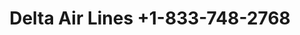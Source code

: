 ---
title: "Delta Air Lines +1-833-748-2768"
url: /la-habana/delta-air-lines-1-833-748-2768/
shop: agencia de viajes
---